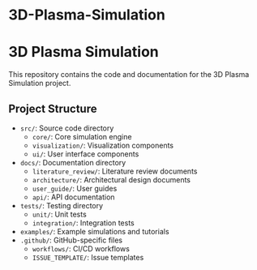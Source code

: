 # 3D-Plasma-Simulation
# 3D Plasma Simulation

This repository contains the code and documentation for the 3D Plasma Simulation project.

## Project Structure
- `src/`: Source code directory
  - `core/`: Core simulation engine
  - `visualization/`: Visualization components
  - `ui/`: User interface components
- `docs/`: Documentation directory
  - `literature_review/`: Literature review documents
  - `architecture/`: Architectural design documents
  - `user_guide/`: User guides
  - `api/`: API documentation
- `tests/`: Testing directory
  - `unit/`: Unit tests
  - `integration/`: Integration tests
- `examples/`: Example simulations and tutorials
- `.github/`: GitHub-specific files
  - `workflows/`: CI/CD workflows
  - `ISSUE_TEMPLATE/`: Issue templates
